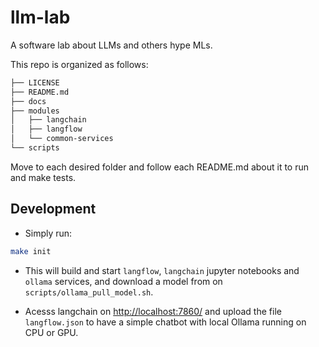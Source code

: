 # llm-lab

A software lab about LLMs and others hype MLs.

This repo is organized as follows:

```sh
├── LICENSE
├── README.md
├── docs
├── modules
│   ├── langchain
│   ├── langflow
│   └── common-services
└── scripts
```

Move to each desired folder and follow each README.md about it to run and make tests.

## Development

* Simply run:

```sh
make init
```

* This will build and start `langflow`, `langchain` jupyter notebooks and `ollama` services, and download a model from on `scripts/ollama_pull_model.sh`.

* Acesss langchain on [http://localhost:7860/](http://localhost:7860/) and upload the file `langflow.json` to have a simple chatbot with local Ollama running on CPU or GPU.
